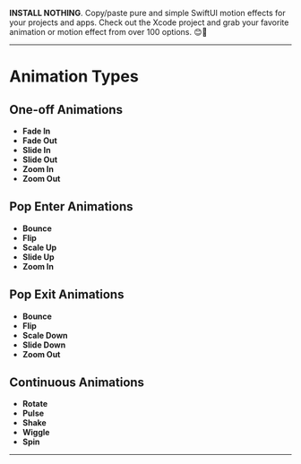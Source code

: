 **INSTALL NOTHING**. Copy/paste pure and simple SwiftUI motion effects for your projects and apps. Check out the Xcode project and grab your favorite animation or motion effect from over 100 options. 😊🎨

---

# Animation Types

## One-off Animations
- **Fade In**
- **Fade Out**
- **Slide In**
- **Slide Out**
- **Zoom In**
- **Zoom Out**

## Pop Enter Animations
- **Bounce**
- **Flip**
- **Scale Up**
- **Slide Up**
- **Zoom In**

## Pop Exit Animations
- **Bounce**
- **Flip**
- **Scale Down**
- **Slide Down**
- **Zoom Out**

## Continuous Animations
- **Rotate**
- **Pulse**
- **Shake**
- **Wiggle**
- **Spin**

---

 
